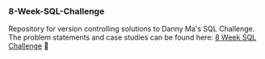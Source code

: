 ### 8-Week-SQL-Challenge

Repository for version controlling solutions to Danny Ma's SQL Challenge.
The problem statements and case studies can be found here: <a href="https://8weeksqlchallenge.com/" target="_blank">8 Week SQL Challenge</a> 🔗
